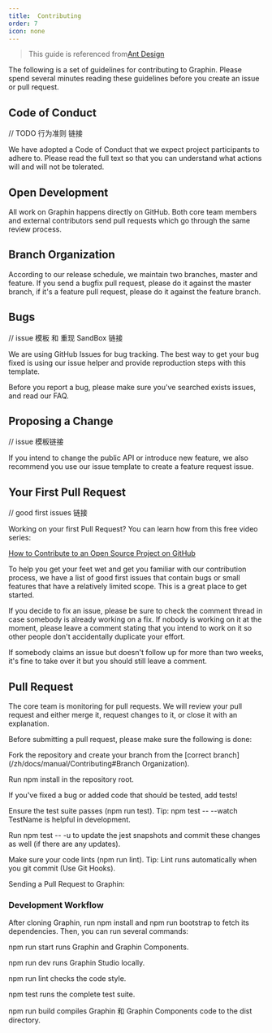 ```yaml
---
title:  Contributing
order: 7
icon: none
---
```


>  This guide is referenced from[Ant Design](https://ant.design/docs/react/contributing-cn)

The following is a set of guidelines for contributing to Graphin. Please spend several minutes reading these guidelines before you create an issue or pull request.

## Code of Conduct

// TODO 行为准则 链接

We have adopted a Code of Conduct that we expect project participants to adhere to. Please read the full text so that you can understand what actions will and will not be tolerated.

## Open Development

All work on Graphin happens directly on GitHub. Both core team members and external contributors send pull requests which go through the same review process.

## Branch Organization

According to our release schedule, we maintain two branches, master and feature. If you send a bugfix pull request, please do it against the master branch, if it's a feature pull request, please do it against the feature branch.

## Bugs

// issue 模板 和 重现 SandBox 链接

We are using GitHub Issues for bug tracking. The best way to get your bug fixed is using our issue helper and provide reproduction steps with this template.

Before you report a bug, please make sure you've searched exists issues, and read our FAQ.

## Proposing a Change

// issue 模板链接

If you intend to change the public API or introduce new feature, we also recommend you use our issue template to create a feature request issue.

## Your First Pull Request

// good first issues 链接

Working on your first Pull Request? You can learn how from this free video series:

[How to Contribute to an Open Source Project on GitHub](https://segmentfault.com/a/1190000000736629)

To help you get your feet wet and get you familiar with our contribution process, we have a list of good first issues that contain bugs or small features that have a relatively limited scope. This is a great place to get started.

If you decide to fix an issue, please be sure to check the comment thread in case somebody is already working on a fix. If nobody is working on it at the moment, please leave a comment stating that you intend to work on it so other people don't accidentally duplicate your effort.

If somebody claims an issue but doesn't follow up for more than two weeks, it's fine to take over it but you should still leave a comment.

## Pull Request

The core team is monitoring for pull requests. We will review your pull request and either merge it, request changes to it, or close it with an explanation.

Before submitting a pull request, please make sure the following is done:

Fork the repository and create your branch from the [correct branch](/zh/docs/manual/Contributing#Branch Organization).

Run npm install in the repository root.

If you've fixed a bug or added code that should be tested, add tests!

Ensure the test suite passes (npm run test). Tip: npm test -- --watch TestName is helpful in development.

Run npm test -- -u to update the jest snapshots and commit these changes as well (if there are any updates).

Make sure your code lints (npm run lint). Tip: Lint runs automatically when you git commit (Use Git Hooks).

Sending a Pull Request to Graphin:

### Development Workflow

After cloning Graphin, run npm install and npm run bootstrap to fetch its dependencies. Then, you can run several commands:

npm run start runs Graphin and  Graphin Components.

npm run dev runs Graphin Studio locally.

npm run lint checks the code style.

npm test runs the complete test suite.

npm run build compiles Graphin 和 Graphin Components code to the dist directory.

